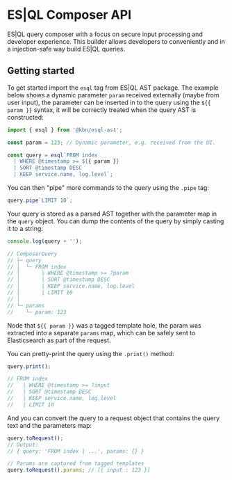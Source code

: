 # ES|QL Composer API

ES|QL query composer with a focus on secure input processing and developer
experience. This builder allows developers to conveniently and in a
injection-safe way build ES|QL queries.

## Getting started

To get started import the `esql` tag from ES|QL AST package. The example below
shows a dynamic parameter `param` received externally (maybe from user input),
the parameter can be inserted in to the query using the `${{ param }}` syntax,
it will be correctly treated when the query AST is constructed:

```ts
import { esql } from '@kbn/esql-ast';

const param = 123; // Dynamic parameter, e.g. received from the UI.

const query = esql`FROM index
  | WHERE @timestamp >= ${{ param }}
  | SORT @timestamp DESC
  | KEEP service.name, log.level`;
```

You can then "pipe" more commands to the query using the `.pipe` tag:

```ts
query.pipe`LIMIT 10`;
```

Your query is stored as a parsed AST together with the parameter map in the
`query` object. You can dump the contents of the query by simply casting it
to a string:

```ts
console.log(query + '');

// ComposerQuery
// ├─ query
// │  └─ FROM index
// │       | WHERE @timestamp >= ?param
// │       | SORT @timestamp DESC
// │       | KEEP service.name, log.level
// │       | LIMIT 10
// │
// └─ params
//    └─ param: 123
```

Node that `${{ param }}` was a tagged template hole, the param was extracted
into a separate `params` map, which can be safely sent to Elasticsearch as part
of the request.

You can pretty-print the query using the `.print()` method:

```ts
query.print();

// FROM index
//   | WHERE @timestamp >= ?input
//   | SORT @timestamp DESC
//   | KEEP service.name, log.level
//   | LIMIT 10
```

And you can convert the query to a request object that contains the query
text and the parameters map:

```ts
query.toRequest();
// Output:
// { query: 'FROM index | ...', params: {} }

// Params are captured from tagged templates
query.toRequest().params; // [{ input : 123 }]
```
